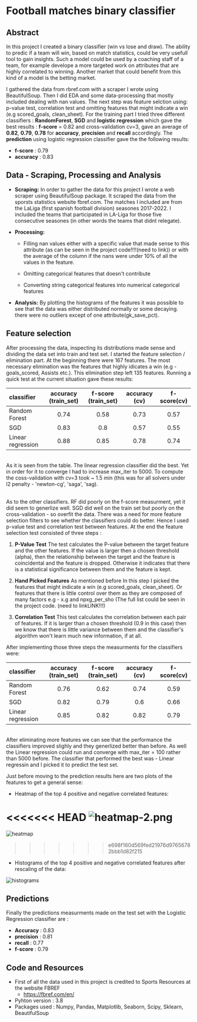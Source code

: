 # Football matches binary classifier 


## Abstract 
In this project I created a binary classifier (win vs lose and draw). The ability to predic if a team will win, based on match statistics, could be very usefull tool to gain insights. Such a model could be used by a coaching staff of a team, for example develope a more targeted work on attributes that are highly correlated to winning. Another market that could benefit from this kind of a model is the betting market.

I gathered the data from rbref.com with a scraper I wrote using BeautifulSoup. Then I did EDA and some data-processing that mostly included dealing with nan values. The next step was feature selction using: p-value test, correlation test and omitting features that might indicate a win (e.g scored_goals, clean_sheet). 
For the training part I tried three different classifiers : **RandomForest**, **SGD** and **logistic regression** which gave the best results : **f-score** = 0.82 and cross-validation cv=3, gave an average of **0.82**, **0.79**, **0.78** for **accuracy**, **precision** and **recall** accordingly. 
The **prediction** using logistic regression classifier gave the the following results: 
* **f-score** : 0.79
* **accuracy** : 0.83



## Data  - Scraping, Processing and Analysis 
* **Scraping:**
      In order to gather the data for this project I wrote a web scraper using BeautifulSoup package. It scraped the data from the sporsts statistics website fbref.com. The matches I included are from the LaLiga (first spanish football   division) seasones 2017-2022. I included the teams that participated in LA-Liga for those five consecutive seasones (in other words the teams that didnt relegate).

* **Processing:**  
     - Filling nan values either with a specific value that made sense to this attribute (as can be seen in the                       project code!!!!(need to link)) or with the average of the column if the nans were under 10% of all the values in the feature.
     
     - Omitting categorical features that doesn't contribute 
     - Converting string categorical features into numerical categorical features 
          

* **Analysis:**
      By plotting the histograms of the features it was possible to see that the data was either distributed normally  or  some decaying. there were no outliers except of one attribute(gk_save_pct).   



    
       
    



## Feature selection 
After processing the data, inspecting its distributions made sense and dividing the data set into train and test set. 
I started the feature selection / elimination part. At the beginning there were 167 features. The most necessary elimination was the features that highly idicates a win (e.g - goals_scored, Assists etc.). This elimination step left 135 features. 
Running a quick test at the current situation gave these results:


| classifier        |accuracy (train_set)| f-score (train_set)   | accuracy (cv)      | f-score(cv) |
| :-------------    | :-----------------:|  :------------------: |:------------------:|:-----------:|
| Random Forest     |  0.74              |  0.58                 |   0.73             |  0.57       |
| SGD               |  0.83              |  0.8                  |   0.57             |  0.55       |
| Linear regression |  0.88              |  0.85                 |   0.78             |  0.74       |

<br>As it is seen from the table. The linear regression classifier did the best. Yet in order for it to converge I had to increase max_iter to 5000. To compute the coss-validation with cv=3 took ~ 1.5 min (this was for all solvers under l2 penalty - 'newton-cg', 'saga', 'sag).

<br>As to the other classifiers. RF did poorly on the f-score measurment, yet it did seem to generlize well. 
SGD did well on the train set but poorly on the cross-validation - so overfit the data. There was a need for more feature selection filters to see whether the classifiers could do better. Hence I used p-value test and correlation test between features. At the end the feature selection test consisted of three steps : 

1.   **P-Value Test** 
         The test calculates the P-value between the target feature and the other features. If the value is larger then a 
         chosen threshold (alpha), then the relationship between the target and the feature is coincidental and the feature 
         is dropped. Otherwise it indicates that there is a statistical significance between them and the feature is kept.
         
2. **Hand Picked Features**
       As mentioned before In this step I picked the features that might indicate a win (e.g scored_goals, clean_sheet). Or features that there is little control over them as they are composed of many factors e.g - x.g and npxg_per_sho (The full list could be seen in the project code. (need to linkLINK!!!)
       
3. **Correlation Test**
       This test calculates the correlation between each pair of features. If it is larger than a chosen threshold (0.9 in this case) then we know that there is little variance between them and the classifier's algorithm won't learn much new information, if at all.
       
After implementing those three steps the measurments for the classifiers were:

| classifier        |accuracy (train_set)| f-score (train_set)   | accuracy (cv)      | f-score(cv) |
| :-------------    | :-----------------:|  :------------------: |:------------------:|:-----------:|
| Random Forest     |  0.76              |  0.62                 |   0.74             |  0.59       |
| SGD               |  0.82              |  0.79                 |   0.6              |  0.66       |
| Linear regression |  0.85              |  0.82                 |   0.82             |  0.79       |

<br> After eliminating more features we can see that the performance the classifiers improved slighly and they generlized better than before. As well the Linear regression could run and converge with max_iter = 100 rather than 5000 before.
The classifier that performed the best was - Linear regressin and I picked it to predict the test set.     

Just before moving to the prediction results here are two plots of the features to get a general sense:
* Heatmap of the top 4 positive and negative correlated features:


<<<<<<< HEAD
![heatmap-2.png](attachment:heatmap-2.png)
=======
![heatmap](https://github.com/yona-av/la_liga_project/blob/main/to%20ignore/heatmapgit.png)
>>>>>>> e698f160d569fed21976d97656782bbb1d82f215






* Histograms of the top 4 positive and negative correlated features after rescaling of the data:

![histograms](https://github.com/yona-av/la_liga_project/blob/main/to%20ignore/histogramsgit.png)

## Predictions
Finally the predictions measurments made on the test set with the Logistic Regression classifier are : 
* **Accuracy** : 0.83
* **precision** : 0.81
* **recall** : 0.77
* **f-score** : 0.79

## Code and Resources 
* First of all the data used in this project is credited to Sports Resources at the website FBREF 
  - https://fbref.com/en/
* Pyhton version : 3.8
* Packages used : Numpy, Pandas, Matplotlib, Seaborn, Scipy, Sklearn, BeautifulSoup
